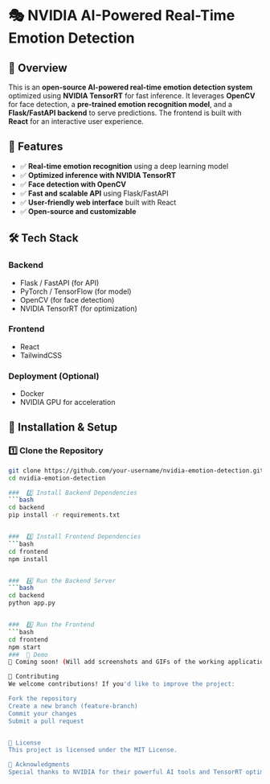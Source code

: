 # 🎭 NVIDIA AI-Powered Real-Time Emotion Detection  

## 📌 Overview  
This is an **open-source AI-powered real-time emotion detection system** optimized using **NVIDIA TensorRT** for fast inference. It leverages **OpenCV** for face detection, a **pre-trained emotion recognition model**, and a **Flask/FastAPI backend** to serve predictions. The frontend is built with **React** for an interactive user experience.  

## 🚀 Features  
- ✅ **Real-time emotion recognition** using a deep learning model  
- ✅ **Optimized inference with NVIDIA TensorRT**  
- ✅ **Face detection with OpenCV**  
- ✅ **Fast and scalable API** using Flask/FastAPI  
- ✅ **User-friendly web interface** built with React  
- ✅ **Open-source and customizable**  

## 🛠️ Tech Stack  
### **Backend**  
- Flask / FastAPI (for API)  
- PyTorch / TensorFlow (for model)  
- OpenCV (for face detection)  
- NVIDIA TensorRT (for optimization)  

### **Frontend**  
- React  
- TailwindCSS  

### **Deployment (Optional)**  
- Docker  
- NVIDIA GPU for acceleration  

## 🔧 Installation & Setup  

### 1️⃣ Clone the Repository  
```bash
git clone https://github.com/your-username/nvidia-emotion-detection.git
cd nvidia-emotion-detection

###  2️⃣ Install Backend Dependencies
```bash
cd backend
pip install -r requirements.txt


###  3️⃣ Install Frontend Dependencies
```bash
cd frontend
npm install


###  4️⃣ Run the Backend Server
```bash
cd backend
python app.py


###  5️⃣ Run the Frontend
```bash
cd frontend
npm start
###  📸 Demo
🚧 Coming soon! (Will add screenshots and GIFs of the working application)

🤝 Contributing
We welcome contributions! If you'd like to improve the project:

Fork the repository
Create a new branch (feature-branch)
Commit your changes
Submit a pull request


📜 License
This project is licensed under the MIT License.

🌟 Acknowledgments
Special thanks to NVIDIA for their powerful AI tools and TensorRT optimization!
